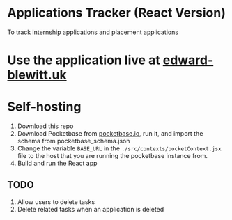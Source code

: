 # Applications Tracker (React Version)

To track internship applications and placement applications


# Use the application live at [edward-blewitt.uk](http://edward-blewitt.uk)


# Self-hosting

1. Download this repo
2. Download Pocketbase from [pocketbase.io](https://pocketbase.io/), run it,  and import the schema from pocketbase_schema.json
3. Change the variable `BASE_URL` in the `./src/contexts/pocketContext.jsx` file to the host that you are running the pocketbase instance from.
4. Build and run the React app



## TODO
1. Allow users to delete tasks
2. Delete related tasks when an application is deleted